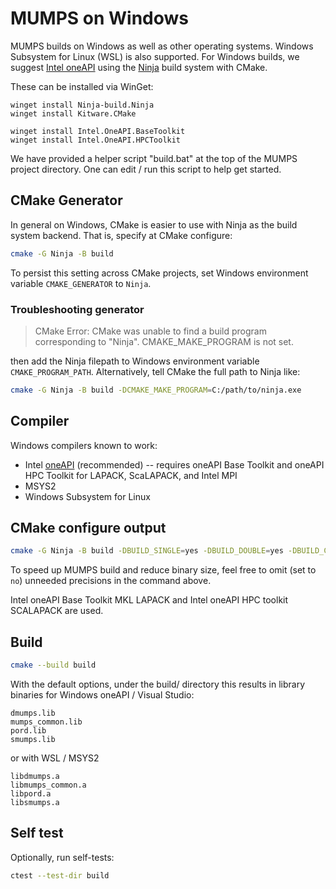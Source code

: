 # MUMPS on Windows

MUMPS builds on Windows as well as other operating systems.
Windows Subsystem for Linux (WSL) is also supported.
For Windows builds, we suggest
[Intel oneAPI](https://www.intel.com/content/www/us/en/developer/tools/oneapi/hpc-toolkit-download.html)
using the
[Ninja](https://github.com/ninja-build/ninja/releases)
build system with CMake.

These can be installed via WinGet:

```pwsh
winget install Ninja-build.Ninja
winget install Kitware.CMake

winget install Intel.OneAPI.BaseToolkit
winget install Intel.OneAPI.HPCToolkit
```

We have provided a helper script "build.bat" at the top of the MUMPS project directory.
One can edit / run this script to help get started.

## CMake Generator

In general on Windows, CMake is easier to use with Ninja as the build system backend.
That is, specify at CMake configure:

```sh
cmake -G Ninja -B build
```

To persist this setting across CMake projects, set Windows environment variable `CMAKE_GENERATOR` to `Ninja`.

### Troubleshooting generator

> CMake Error: CMake was unable to find a build program corresponding to "Ninja". CMAKE_MAKE_PROGRAM is not set.

then add the Ninja filepath to Windows environment variable `CMAKE_PROGRAM_PATH`.
Alternatively, tell CMake the full path to Ninja like:

```sh
cmake -G Ninja -B build -DCMAKE_MAKE_PROGRAM=C:/path/to/ninja.exe
```

## Compiler

Windows compilers known to work:

* Intel [oneAPI](./Readme_oneapi.md) (recommended) -- requires oneAPI Base Toolkit and oneAPI HPC Toolkit for LAPACK, ScaLAPACK, and Intel MPI
* MSYS2
* Windows Subsystem for Linux

## CMake configure output

```sh
cmake -G Ninja -B build -DBUILD_SINGLE=yes -DBUILD_DOUBLE=yes -DBUILD_COMPLEX=yes -DBUILD_COMPLEX16=yes
```

To speed up MUMPS build and reduce binary size, feel free to omit (set to `no`) unneeded precisions in the command above.

Intel oneAPI Base Toolkit MKL LAPACK and Intel oneAPI HPC toolkit SCALAPACK are used.

## Build

```sh
cmake --build build
```

With the default options, under the build/ directory this results in library binaries for Windows oneAPI / Visual Studio:

```
dmumps.lib
mumps_common.lib
pord.lib
smumps.lib
```

or with WSL / MSYS2

```
libdmumps.a
libmumps_common.a
libpord.a
libsmumps.a
```

## Self test

Optionally, run self-tests:

```sh
ctest --test-dir build
```
